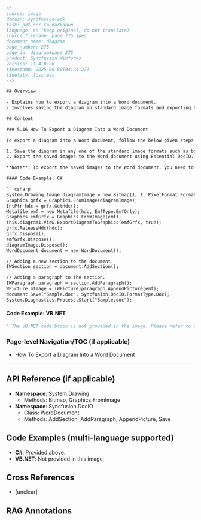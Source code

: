 ```html
<!-- 
source: image
domain: syncfusion-sdk
task: pdf-ocr-to-markdown
language: en (keep original; do not translate)
source_filename: page_275.jpeg
document_name: diagram
page_number: 275
page_id: diagram#page_275
product: Syncfusion Winforms
version: 11.4.0.26
timestamp: 2025-08-09T04:24:27Z
fidelity: lossless
-->

## Overview

- Explains how to export a diagram into a Word document.
- Involves saving the diagram in standard image formats and exporting them using Essential DocIO.

## Content

### 5.16 How To Export a Diagram Into a Word Document

To export a diagram into a Word document, follow the below given steps.

1. Save the diagram in any one of the standard image formats such as bitmaps, enhanced metafiles, SVG format files, and so forth.
2. Export the saved images to the Word document using Essential DocIO.

**Note**: To export the saved images to the Word document, you need to have Essential DocIO installed in your system.

#### Code Example: C#

```csharp
System.Drawing.Image diagramImage = new Bitmap(1, 1, PixelFormat.Format24bppRgb);
Graphics grfx = Graphics.FromImage(diagramImage);
IntPtr hdc = grfx.GetHdc();
Metafile emf = new Metafile(hdc, EmfType.EmfOnly);
Graphics emfGrfx = Graphics.FromImage(emf);
this.diagram1.View.ExportDiagramToGraphics(emfGrfx, true);
grfx.ReleaseHdc(hdc);
grfx.Dispose();
emfGrfx.Dispose();
diagramImage.Dispose();
WordDocument document = new WordDocument();

// Adding a new section to the document.
IWSection section = document.AddSection();

// Adding a paragraph to the section.
IWParagraph paragraph = section.AddParagraph();
WPicture mImage = (WPicture)paragraph.AppendPicture(emf);
document.Save("Sample.doc", Syncfusion.DocIO.FormatType.Doc);
System.Diagnostics.Process.Start("Sample.doc");
```

#### Code Example: VB.NET

```vb
' The VB.NET code block is not provided in the image. Please refer to the C# example for implementation details.
```

### Page-level Navigation/TOC (if applicable)

- How To Export a Diagram Into a Word Document

---

## API Reference (if applicable)

- **Namespace**: System.Drawing
  - Methods: Bitmap, Graphics.FromImage
- **Namespace**: Syncfusion.DocIO
  - Class: WordDocument
  - Methods: AddSection, AddParagraph, AppendPicture, Save

## Code Examples (multi-language supported)

- **C#**: Provided above.
- **VB.NET**: Not provided in this image.

## Cross References

- [unclear]

## RAG Annotations

<!-- tags: [Syncfusion, Diagram, WinForms, Export, WordDocument] keywords: [Diagram, Export, WordDocument, EssentialDocIO, Metafile, Bitmap, Graphics, ExportDiagramToGraphics, C#, VB.NET] -->
```